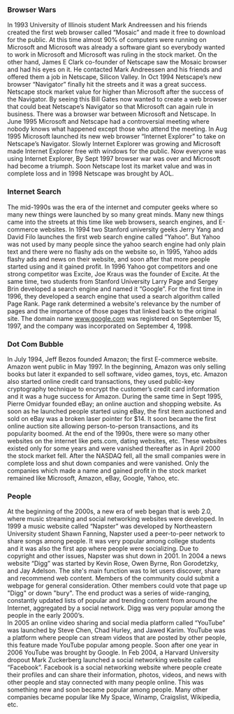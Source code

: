 ### Browser Wars
  In 1993 University of Illinois student Mark Andreessen and his friends created the first web browser called “Mosaic” and made it free to download for the public. At this time almost 90% of computers were running on Microsoft and Microsoft was already a software giant so everybody wanted to work in Microsoft and Microsoft was ruling in the stock market. On the other hand, James E Clark co-founder of Netscape saw the Mosaic browser and had his eyes on it. He contacted Mark Andreessen and his friends and offered them a job in Netscape, Silicon Valley. In Oct 1994 Netscape’s new browser “Navigator” finally hit the streets and it was a great success. Netscape stock market value for higher than Microsoft after the success of the Navigator. By seeing this Bill Gates now wanted to create a web browser that could beat Netscape’s Navigator so that Microsoft can again rule in business. There was a browser war between Microsoft and Netscape. In June 1995 Microsoft and Netscape had a controversial meeting where nobody knows what happened except those who attend the meeting. In Aug 1995 Microsoft launched its new web browser “Internet Explorer” to take on Netscape’s Navigator. Slowly Internet Explorer was growing and Microsoft made Internet Explorer free with windows for the public. Now everyone was using Internet Explorer, By Sept 1997 browser war was over and Microsoft had become a triumph. Soon Netscape lost its market value and was in complete loss and in 1998 Netscape was brought by AOL.
### Internet Search
The mid-1990s was the era of the internet and computer geeks where so many new things were launched by so many great minds. Many new things came into the streets at this time like web browsers, search engines, and E-commerce websites. In 1994 two Stanford university geeks Jerry Yang and David Filo launches the first web search engine called “Yahoo”. But Yahoo was not used by many people since the yahoo search engine had only plain text and there were no flashy ads on the website so, in 1995, Yahoo adds flashy ads and news on their website, and soon after that more people started using and it gained profit. In 1996 Yahoo got competitors and one strong competitor was Excite, Joe Kraus was the founder of Excite. At the same time, two students from Stanford University Larry Page and Sergey Brin developed a search engine and named it “Google”. For the first time in 1996, they developed a search engine that used a search algorithm called Page Rank. Page rank determined a website's relevance by the number of pages and the importance of those pages that linked back to the original site. The domain name www.google.com was registered on September 15, 1997, and the company was incorporated on September 4, 1998.<br>
### Dot Com Bubble
In July 1994, Jeff Bezos founded Amazon; the first E-commerce website. Amazon went public in May 1997. In the beginning, Amazon was only selling books but later it expanded to sell software, video games, toys, etc. Amazon also started online credit card transactions, they used public-key cryptography technique to encrypt the customer’s credit card information and it was a huge success for Amazon. During the same time in Sept 1995, Pierre Omidyar founded eBay; an online auction and shopping website. As soon as he launched people started using eBay, the first item auctioned and sold on eBay was a broken laser pointer for $14. It soon became the first online auction site allowing person-to-person transactions, and its popularity boomed. At the end of the 1990s, there were so many other websites on the internet like pets.com, dating websites, etc. These websites existed only for some years and were vanished thereafter as in April 2000 the stock market fell. After the NASDAQ fell, all the small companies were in complete loss and shut down companies and were vanished. Only the companies which made a name and gained profit in the stock market remained like Microsoft, Amazon, eBay, Google, Yahoo, etc.  
### People        
At the beginning of the 2000s, a new era of web began that is web 2.0, where music streaming and social networking websites were developed. In 1999 a music website called “Napster” was developed by Northeastern University student Shawn Fanning, Napster used a peer-to-peer network to share songs among people. It was very popular among college students and it was also the first app where people were socializing. Due to copyright and other issues, Napster was shut down in 2001. In 2004 a news website “Digg” was started by Kevin Rose, Owen Byrne, Ron Gorodetzky, and Jay Adelson. The site's main function was to let users discover, share and recommend web content. Members of the community could submit a webpage for general consideration. Other members could vote that page up "Digg" or down "bury". The end product was a series of wide-ranging, constantly updated lists of popular and trending content from around the Internet, aggregated by a social network. Digg was very popular among the people in the early 2000’s.<br> 
In 2005 an online video sharing and social media platform called “YouTube” was launched by Steve Chen, Chad Hurley, and Jawed Karim. YouTube was a platform where people can stream videos that are posted by other people, this feature made YouTube popular among people. Soon after one year in 2006 YouTube was brought by Google. In Feb 2004, a Harvard University dropout Mark Zuckerberg launched a social networking website called “Facebook”. Facebook is a social networking website where people create their profiles and can share their information, photos, videos, and news with other people and stay connected with many people online. This was something new and soon became popular among people. Many other companies became popular like My Space, Winamp, Craigslist, Wikipedia, etc. <br>
